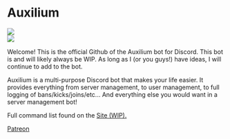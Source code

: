 # Auxilium
<a href="https://github.com/xaanit/auxilium"><img src ="https://img.shields.io/badge/Server-Auxilium-blue.svg?style=plastic"/></a>
<br>
<a href="https://github.com/austinv11/Discord4J"><img src="https://img.shields.io/badge/API-Discord4J-249999.svg?style=social" /></a>
<br>


Welcome! This is the official Github of the Auxilium bot for Discord. This bot is and will likely always be WIP. As long as I (or you guys!) have ideas, I will continue to add to the bot.

Auxilium is a multi-purpose Discord bot that makes your life easier. It provides everything from server management, to user management, to full logging of bans/kicks/joins/etc... And everything else you would want in a server management bot!

Full command list found on the [Site (WIP).]()

[Patreon](https://www.patreon.com/xaanit)
